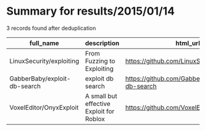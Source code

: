 
# Summary for results/2015/01/14
    
3 records found after deduplication

| full_name | description | html_url | matched_list | matched_count | pushed_at | size | stargazers_count | language | forks_count | vul_ids |
|------------------------------|------------------------------------------|-------------------------------------------------|----------------|-----------------|---------------------------|--------|--------------------|------------|---------------|-----------|
| LinuxSecurity/exploiting | From Fuzzing to Exploiting | https://github.com/LinuxSecurity/exploiting | ['exploit'] | 1 | 2015-01-14 12:42:36+00:00 | 0 | 0 | | 0 | [] |
| GabberBaby/exploit-db-search | exploit db search | https://github.com/GabberBaby/exploit-db-search | ['exploit'] | 1 | 2015-01-14 16:29:30+00:00 | 144 | 0 | Python | 0 | [] |
| VoxelEditor/OnyxExploit | A small but effective Exploit for Roblox | https://github.com/VoxelEditor/OnyxExploit | ['exploit'] | 1 | 2015-01-14 16:07:29+00:00 | 428 | 1 | C++ | 0 | [] |

